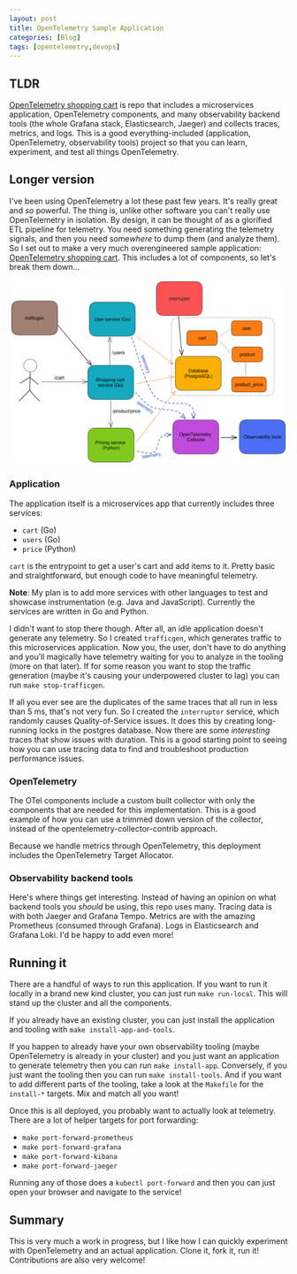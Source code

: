 ```yaml
---
layout: post
title: OpenTelemetry Sample Application
categories: [Blog]
tags: [opentelemetry,devops]
---
```


## TLDR

[OpenTelemetry shopping cart](https://github.com/trstringer/otel-shopping-cart) is repo that includes a microservices application, OpenTelemetry components, and many observability backend tools (the whole Grafana stack, Elasticsearch, Jaeger) and collects traces, metrics, and logs. This is a good everything-included (application, OpenTelemetry, observability tools) project so that you can learn, experiment, and test all things OpenTelemetry.

## Longer version

I've been using OpenTelemetry a lot these past few years. It's really great and *so* powerful. The thing is, unlike other software you can't really use OpenTelemetry in isolation. By design, it can be thought of as a glorified ETL pipeline for telemetry. You need something generating the telemetry signals, and then you need some*where* to dump them (and analyze them). So I set out to make a very much overengineered sample application: [OpenTelemetry shopping cart](https://github.com/trstringer/otel-shopping-cart). This includes a lot of components, so let's break them down...

![Design](../images/otel-shopping-cart-design.png)

### Application

The application itself is a microservices app that currently includes three services:

* `cart` (Go)
* `users` (Go)
* `price` (Python)

`cart` is the entrypoint to get a user's cart and add items to it. Pretty basic and straightforward, but enough code to have meaningful telemetry.

**Note**: My plan is to add more services with other languages to test and showcase instrumentation (e.g. Java and JavaScript). Currently the services are written in Go and Python.

I didn't want to stop there though. After all, an idle application doesn't generate any telemetry. So I created `trafficgen`, which generates traffic to this microservices application. Now you, the user, don't have to do anything and you'll magically have telemetry waiting for you to analyze in the tooling (more on that later). If for some reason you want to stop the traffic generation (maybe it's causing your underpowered cluster to lag) you can run `make stop-trafficgen`.

If all you ever see are the duplicates of the same traces that all run in less than 5 ms, that's not very fun. So I created the `interruptor` service, which randomly causes Quality-of-Service issues. It does this by creating long-running locks in the postgres database. Now there are some *interesting* traces that show issues with duration. This is a good starting point to seeing how you can use tracing data to find and troubleshoot production performance issues.

### OpenTelemetry

The OTel components include a custom built collector with only the components that are needed for this implementation. This is a good example of how you can use a trimmed down version of the collector, instead of the opentelemetry-collector-contrib approach.

Because we handle metrics through OpenTelemetry, this deployment includes the OpenTelemetry Target Allocator.

### Observability backend tools

Here's where things get interesting. Instead of having an opinion on what backend tools you *should* be using, this repo uses many. Tracing data is with both Jaeger and Grafana Tempo. Metrics are with the amazing Prometheus (consumed through Grafana). Logs in Elasticsearch and Grafana Loki. I'd be happy to add even more!

## Running it

There are a handful of ways to run this application. If you want to run it locally in a brand new kind cluster, you can just run `make run-local`. This will stand up the cluster and all the components.

If you already have an existing cluster, you can just install the application and tooling with `make install-app-and-tools`.

If you happen to already have your own observability tooling (maybe OpenTelemetry is already in your cluster) and you just want an application to generate telemetry then you can run `make install-app`. Conversely, if you just want the tooling then you can run `make install-tools`. And if you want to add different parts of the tooling, take a look at the `Makefile` for the `install-*` targets. Mix and match all you want!

Once this is all deployed, you probably want to actually look at telemetry. There are a lot of helper targets for port forwarding:

* `make port-forward-prometheus`
* `make port-forward-grafana`
* `make port-forward-kibana`
* `make port-forward-jaeger`

Running any of those does a `kubectl port-forward` and then you can just open your browser and navigate to the service!

## Summary

This is very much a work in progress, but I like how I can quickly experiment with OpenTelemetry and an actual application. Clone it, fork it, run it! Contributions are also very welcome!
